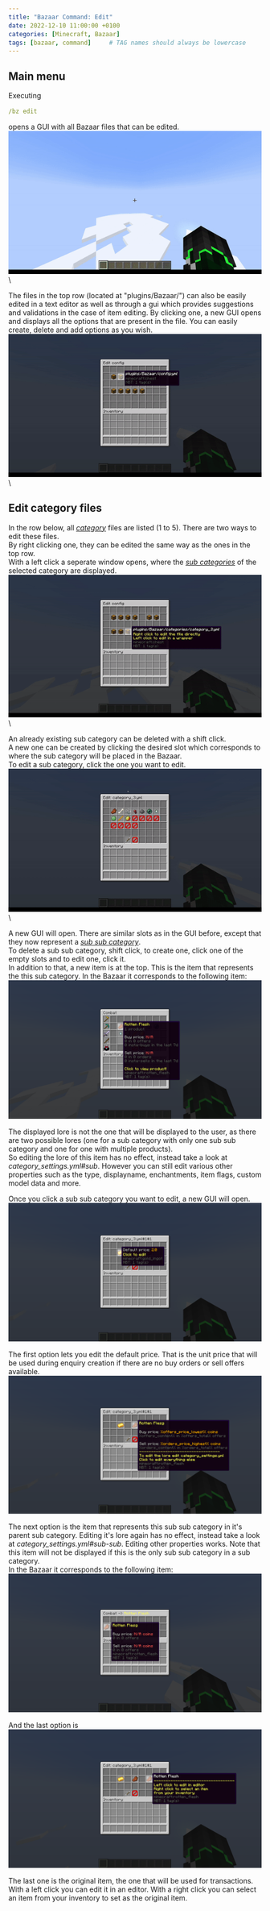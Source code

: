 ```yaml
---
title: "Bazaar Command: Edit"
date: 2022-12-10 11:00:00 +0100
categories: [Minecraft, Bazaar]
tags: [bazaar, command]     # TAG names should always be lowercase
---
```


## Main menu
Executing
```yaml
/bz edit
```
opens a GUI with all Bazaar files that can be edited.
![???](/assets/bazaar/bz_edit_main.gif "Opening the menu") \

The files in the top row (located at "plugins/Bazaar/") can also be easily edited in a text editor as well as through a gui which provides suggestions and validations in the case of item editing.
By clicking one, a new GUI opens and displays all the options that are present in the file. You can easily create, delete and add options as you wish. \
![???](/assets/bazaar/bz_edit_config.gif "Edit config.yml") \

## Edit category files

In the row below, all [*category*]({{site.baseurl}}/posts/bazaar-category) files are listed (1 to 5). There are two ways to edit these files. \
By right clicking one, they can be edited the same way as the ones in the top row. \
With a left click a seperate window opens, where the [*sub categories*]({{site.baseurl}}/posts/bazaar-sub-category) of the selected category are displayed. \
![???](/assets/bazaar/bz_edit_cat_1.gif "Edit Category") \

An already existing sub category can be deleted with a shift click. \
A new one can be created by clicking the desired slot which corresponds to where the sub category will be placed in the Bazaar. \
To edit a sub category, click the one you want to edit. \
![???](/assets/bazaar/bz_edit_cat_2.gif "Edit Sub Category") \

A new GUI will open. There are similar slots as in the GUI before, except that they now represent a [*sub sub category*]({{site.baseurl}}/posts/bazaar-sub-sub-category). \
To delete a sub sub category, shift click, to create one, click one of the empty slots and to edit one, click it. \
In addition to that, a new item is at the top. This is the item that represents the this sub category. In the Bazaar it corresponds to the following item: \
![???](/assets/bazaar/bz_sub_show.png "Sub Show Item") 

The displayed lore is not the one that will be displayed to the user, as there are two possible lores (one for a sub category with only one sub sub category and one for one with multiple products). \
So editing the lore of this item has no effect, instead take a look at *category_settings.yml#sub*. However you can still edit various other properties such as the type, displayname, enchantments, item flags, custom model data and more.

Once you click a sub sub category you want to edit, a new GUI will open. \
![???](/assets/bazaar/bz_edit_default_price.png "Default price") 

The first option lets you edit the default price. That is the unit price that will be used during enquiry creation if there are no buy orders or sell offers available. \
![???](/assets/bazaar/bz_edit_sub_sub_show.png "Sub Sub Show Item")

The next option is the item that represents this sub sub category in it's parent sub category. Editing it's lore again has no effect, instead take a look at *category_settings.yml#sub-sub*.
Editing other properties works. Note that this item will not be displayed if this is the only sub sub category in a sub category. \
In the Bazaar it corresponds to the following item: \
![???](/assets/bazaar/bz_sub_sub_show.png "Sub Sub Show")

And the last option is \
![???](/assets/bazaar/bz_edit_original.png "Original Item")

The last one is the original item, the one that will be used for transactions. With a left click you can edit it in an editor.
With a right click you can select an item from your inventory to set as the original item.